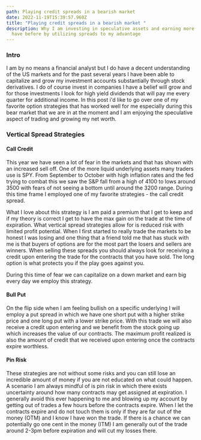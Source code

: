 ```yaml
---
path: Playing credit spreads in a bearish market
date: 2022-11-19T15:39:57.960Z
title: "Playing credit spreads in a bearish market "
description: Why I am investing in speculative assets and earning more than I
  have before by utilizing spreads to my advantage
---
```

### Intro 

I﻿ am by no means a financial analyst but I do have a decent understanding of the US markets and for the past several years I have been able to capitalize and grow my investment accounts substantially through stock derivatives. I do of course invest in companies I have a belief will grow and for those investments I look for high yield dividends that will pay me every quarter for additional income. In this post i'd like to go over one of my favorite option strategies that has worked well for me especially during this bear market that we are in at the moment and I am enjoying the speculative aspect of trading and growing my net worth. 

### Vertical Spread Strategies 

#### C﻿all Credit 

T﻿his year we have seen a lot of fear in the markets and that has shown with an  increased sell off. One of the more liquid underlying assets many traders use is SPY. From September to October with high inflation rates and the fed trying to combat this we saw the S&P fall from a high of 4100 to lows around 3500 with fears of not seeing a bottom until around the 3200 range. During this time frame I employed one of my favorite strategies - the call credit spread. 

W﻿hat I love about this strategy is I am paid a premium that I get to keep and if my theory is correct I get to have the max gain on the trade at the time of expiration. What vertical spread strategies allow for is reduced risk with limited profit potential. When I first started to really trade the markets to be honest I was losing and one thing that a friend told me that has stuck with me is that buyers of options are for the most part the losers and sellers are winners. When selling these spreads you should always look for receiving a credit upon entering the trade for the contracts that you have sold. The long option is what protects you if the play goes against you. 

D﻿uring this time of fear we can capitalize on a down market and earn big every day we employ this strategy. 

#### Bull Put

On the flip side when I am feeling bullish on a specific underlying I will employ a put spread in which we have one short put with a higher strike price and one long put with a lower strike price. With this trade we will also receive a credit upon entering and we benefit from the stock going up which increases the value of our contracts. The maximum profit realized is also the amount of credit that we received upon entering once the contracts expire worthless. 

#### Pin Risk

T﻿hese strategies are not without some risks and you can still lose an incredible amount of money if you are not educated on what could happen. A scenario I am always mindful of is pin risk in which there exists uncertainty around how many contracts may get assigned at expiration. I generally avoid this ever happening to me and blowing up my account by getting out of trades a few hours before the contracts expire. When I let the contracts expire and do not touch them is only if they are far out of the money (OTM) and I know I have won the trade. If there is a chance we can potentially go one cent in the money (ITM) I am generally out of the trade around 2-3pm before expiration and will cut my losses there.